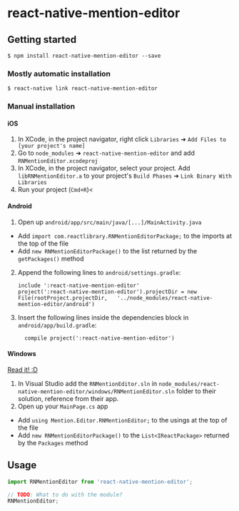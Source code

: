 
# react-native-mention-editor

## Getting started

`$ npm install react-native-mention-editor --save`

### Mostly automatic installation

`$ react-native link react-native-mention-editor`

### Manual installation


#### iOS

1. In XCode, in the project navigator, right click `Libraries` ➜ `Add Files to [your project's name]`
2. Go to `node_modules` ➜ `react-native-mention-editor` and add `RNMentionEditor.xcodeproj`
3. In XCode, in the project navigator, select your project. Add `libRNMentionEditor.a` to your project's `Build Phases` ➜ `Link Binary With Libraries`
4. Run your project (`Cmd+R`)<

#### Android

1. Open up `android/app/src/main/java/[...]/MainActivity.java`
  - Add `import com.reactlibrary.RNMentionEditorPackage;` to the imports at the top of the file
  - Add `new RNMentionEditorPackage()` to the list returned by the `getPackages()` method
2. Append the following lines to `android/settings.gradle`:
  	```
  	include ':react-native-mention-editor'
  	project(':react-native-mention-editor').projectDir = new File(rootProject.projectDir, 	'../node_modules/react-native-mention-editor/android')
  	```
3. Insert the following lines inside the dependencies block in `android/app/build.gradle`:
  	```
      compile project(':react-native-mention-editor')
  	```

#### Windows
[Read it! :D](https://github.com/ReactWindows/react-native)

1. In Visual Studio add the `RNMentionEditor.sln` in `node_modules/react-native-mention-editor/windows/RNMentionEditor.sln` folder to their solution, reference from their app.
2. Open up your `MainPage.cs` app
  - Add `using Mention.Editor.RNMentionEditor;` to the usings at the top of the file
  - Add `new RNMentionEditorPackage()` to the `List<IReactPackage>` returned by the `Packages` method


## Usage
```javascript
import RNMentionEditor from 'react-native-mention-editor';

// TODO: What to do with the module?
RNMentionEditor;
```
  